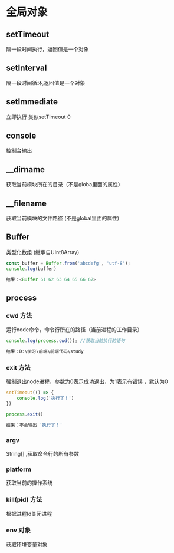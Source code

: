 # 全局对象

## setTimeout

隔一段时间执行，返回值是一个对象

## setInterval

隔一段时间循环,返回值是一个对象

## setImmediate

立即执行 类似setTimeout 0

## console

控制台输出

## __dirname

获取当前模块所在的目录（不是globa里面的属性）

## __filename

获取当前模块的文件路径 (不是global里面的属性)

## Buffer

类型化数组 (继承自UInt8Array)
```js
const buffer = Buffer.from('abcdefg', 'utf-8');
console.log(buffer)

结果：<Buffer 61 62 63 64 65 66 67>
```

## process

### cwd 方法

运行node命令，命令行所在的路径（当前进程的工作目录）

```js
console.log(process.cwd()); //获取当前执行的语句

结果：D:\学习\前端\前端代码\study
```

### exit 方法

强制退出node进程，参数为0表示成功退出，为1表示有错误 ，默认为0

```js
setTimeout(() => {
    console.log('执行了！')
})

process.exit()

结果：不会输出 '执行了！'
```

### argv

String[] ,获取命令行的所有参数


### platform

获取当前的操作系统

### kill(pid) 方法

根据进程Id关闭进程

### env 对象

获取环境变量对象